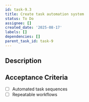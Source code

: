 ```yaml
---
id: task-9.3
title: Create task automation system
status: To Do
assignee: []
created_date: '2025-08-17'
labels: []
dependencies: []
parent_task_id: task-9
---
```


## Description

## Acceptance Criteria

- [ ] Automated task sequences
- [ ] Repeatable workflows
